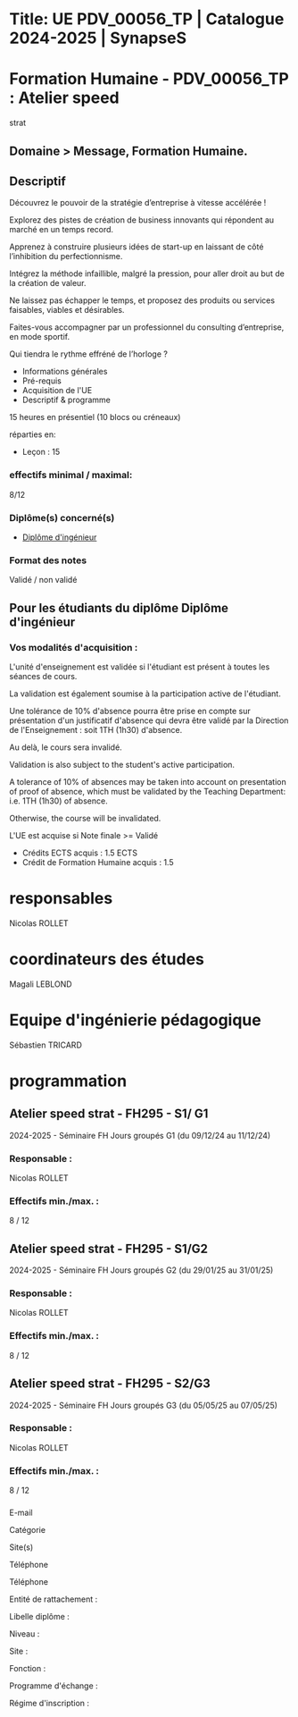 # Title: UE PDV_00056_TP | Catalogue 2024-2025 | SynapseS

#  [ ](/catalogue/2024-2025) Formation Humaine \- PDV_00056_TP : Atelier speed
strat

## Domaine > Message, Formation Humaine.

## Descriptif

Découvrez le pouvoir de la stratégie d’entreprise à vitesse accélérée !

Explorez des pistes de création de business innovants qui répondent au marché
en un temps record.

Apprenez à construire plusieurs idées de start-up en laissant de côté
l’inhibition du perfectionnisme.

Intégrez la méthode infaillible, malgré la pression, pour aller droit au but
de la création de valeur.

Ne laissez pas échapper le temps, et proposez des produits ou services
faisables, viables et désirables.

Faites-vous accompagner par un professionnel du consulting d’entreprise, en
mode sportif.

Qui tiendra le rythme effréné de l’horloge ?

  * Informations générales
  * Pré-requis
  * Acquisition de l'UE
  * Descriptif & programme

15 heures en présentiel (10 blocs ou créneaux)

réparties en:

  * Leçon : 15

### effectifs minimal / maximal:

8/12

### Diplôme(s) concerné(s)

  * [Diplôme d'ingénieur](/catalogue/2024-2025/diplome/4/ING-diplome-d-ingenieur)

### Format des notes

Validé / non validé

## Pour les étudiants du diplôme Diplôme d'ingénieur

### Vos modalités d'acquisition :

L'unité d'enseignement est validée si l'étudiant est présent à toutes les
séances de cours.

La validation est également soumise à la participation active de l'étudiant.

  
Une tolérance de 10% d'absence pourra être prise en compte sur présentation
d'un justificatif d'absence qui devra être validé par la Direction de
l'Enseignement : soit 1TH (1h30) d'absence.

Au delà, le cours sera invalidé.

Validation is also subject to the student's active participation.

  
A tolerance of 10% of absences may be taken into account on presentation of
proof of absence, which must be validated by the Teaching Department: i.e. 1TH
(1h30) of absence.

Otherwise, the course will be invalidated.

L'UE est acquise si Note finale >= Validé

  * Crédits ECTS acquis : 1.5 ECTS
  * Crédit de Formation Humaine acquis : 1.5

# responsables

Nicolas ROLLET

# coordinateurs des études

Magali LEBLOND

# Equipe d'ingénierie pédagogique

Sébastien TRICARD

# programmation

## Atelier speed strat - FH295 - S1/ G1

2024-2025 - Séminaire FH Jours groupés G1 (du 09/12/24 au 11/12/24)

### Responsable :

Nicolas ROLLET

### Effectifs min./max. :

8 / 12

## Atelier speed strat - FH295 - S1/G2

2024-2025 - Séminaire FH Jours groupés G2 (du 29/01/25 au 31/01/25)

### Responsable :

Nicolas ROLLET

### Effectifs min./max. :

8 / 12

## Atelier speed strat - FH295 - S2/G3

2024-2025 - Séminaire FH Jours groupés G3 (du 05/05/25 au 07/05/25)

### Responsable :

Nicolas ROLLET

### Effectifs min./max. :

8 / 12

###

E-mail

Catégorie

Site(s)

Téléphone

Téléphone

Entité de rattachement :

Libelle diplôme :

Niveau :

Site :

Fonction :

Programme d'échange :

Régime d'inscription :

